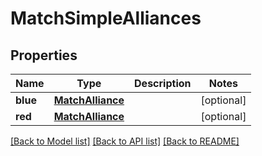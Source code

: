 # MatchSimpleAlliances

## Properties
Name | Type | Description | Notes
------------ | ------------- | ------------- | -------------
**blue** | [**MatchAlliance**](MatchAlliance.md) |  | [optional] 
**red** | [**MatchAlliance**](MatchAlliance.md) |  | [optional] 

[[Back to Model list]](../README.md#documentation-for-models) [[Back to API list]](../README.md#documentation-for-api-endpoints) [[Back to README]](../README.md)


